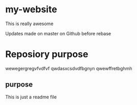 # my-website

This is really awesome

Updates made on master on Github before rebase

 # Reposiory purpose
 
 wewegergregvfvdfvf
 qwdasxcsdvdfbgnyn
 qwewffretbghmh


## purpose

This is just a readme file
